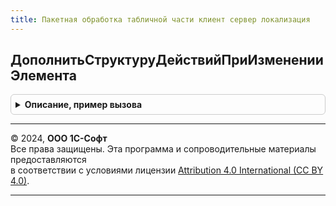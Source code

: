 ```yaml
---
title: Пакетная обработка табличной части клиент сервер локализация
---
```



## ДополнитьСтруктуруДействийПриИзмененииЭлемента
<details style="margin: 1em 0; padding: 0.5em; border: 1px solid #ccc; border-radius: 6px;">

<summary style="font-weight: bold; cursor: pointer;">Описание, пример вызова</summary>

```bsl

// Дополняе структуру действий над строкой табличной части при изменении элемента формы.
//
// Параметры:
//  Форма - Форма - Форма, в которой происходит обработка табличной части.
//  Элемент - ПолеФормы - Измененный элемент формы.
//  СтруктураДействий - см. ПакетнаяОбработкаТабличнойЧастиСервер.ОбработатьСтрокуТЧВЦикле.Действия.
//
Процедура ДополнитьСтруктуруДействийПриИзмененииЭлемента(Форма, Элемент, СтруктураДействий) Экспорт
```

Пример вызова
```bsl
ПакетнаяОбработкаТабличнойЧастиКлиентСерверЛокализация.ДополнитьСтруктуруДействийПриИзмененииЭлемента(Форма, Элемент, СтруктураДействий) 
```
</details>

---

© 2024, **ООО 1С-Софт**  
Все права защищены. Эта программа и сопроводительные материалы предоставляются  
в соответствии с условиями лицензии [Attribution 4.0 International (CC BY 4.0)](https://creativecommons.org/licenses/by/4.0/legalcode).

---
